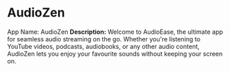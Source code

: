 # AudioZen
App Name: AudioZen  **Description:**  Welcome to AudioEase, the ultimate app for seamless audio streaming on the go. Whether you're listening to YouTube videos, podcasts, audiobooks, or any other audio content, AudioZen lets you enjoy your favourite sounds without keeping your screen on.  
